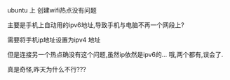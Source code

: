ubuntu 上 创建wifi热点没有问题

主要是手机上自动用的ipv6地址,导致手机与电脑不再一个网段上?

需要将手机ip地址设置为ipv4 地址


但是连接另一个热点确没有这个问题,虽然ip依然是ipv6的...
哦,两个都有,误会了.

真是奇怪,昨天为什么不行???
